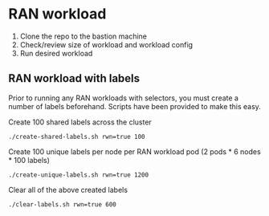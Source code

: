 # RAN workload

1. Clone the repo to the bastion machine
2. Check/review size of workload and workload config
3. Run desired workload

## RAN workload with labels

Prior to running any RAN workloads with selectors, you must create a number of labels beforehand. Scripts have been provided to make this easy.

Create 100 shared labels across the cluster

```console
./create-shared-labels.sh rwn=true 100
```

Create 100 unique labels per node per RAN workload pod (2 pods * 6 nodes * 100 labels)

```console
./create-unique-labels.sh rwn=true 1200
```

Clear all of the above created labels

```console
./clear-labels.sh rwn=true 600
```
